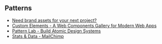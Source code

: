 ## Patterns

* [Need brand assets for your next project?](http://findguidelin.es/)
* [Custom Elements - A Web Components Gallery for Modern Web Apps](http://customelements.io/)
* [Pattern Lab - Build Atomic Design Systems](http://pattern-lab.info/)
* [Stats & Data - MailChimp](https://ux.mailchimp.com/patterns/stats)
